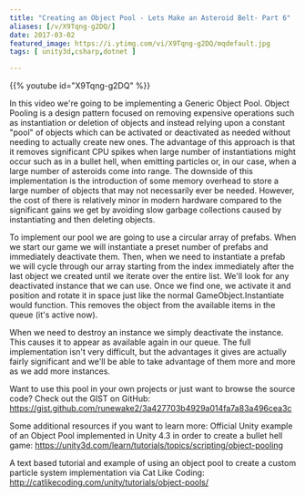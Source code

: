 ```yaml
---
title: "Creating an Object Pool - Lets Make an Asteroid Belt- Part 6"
aliases: [/v/X9Tqng-g2DQ/]
date: 2017-03-02
featured_image: https://i.ytimg.com/vi/X9Tqng-g2DQ/mqdefault.jpg
tags: [ unity3d,csharp,dotnet ]

---
```


{{% youtube id="X9Tqng-g2DQ" %}}

In this video we're going to be implementing a Generic Object Pool. Object Pooling is a design pattern focused on removing expensive operations such as instantiation or deletion of objects and instead relying upon a constant "pool" of objects which can be activated or deactivated as needed without needing to actually create new ones. The advantage of this approach is that it removes significant CPU spikes when large number of instantiations might occur such as in a bullet hell, when emitting particles or, in our case, when a large number of asteroids come into range. The downside of this implementation is the introduction of some memory overhead to store a large number of objects that may not necessarily ever be needed. However, the cost of there is relatively minor in modern hardware compared to the significant gains we get by avoiding slow garbage collections caused by instantiating and then deleting objects.

To implement our pool we are going to use a circular array of prefabs. When we start our game we will instantiate a preset number of prefabs and immediately deactivate them. Then, when we need to instantiate a prefab we will cycle through our array starting from the index immediately after the last object we created until we iterate over the entire list. We'll look for any deactivated instance that we can use. Once we find one, we activate it and position and rotate it in space just like the normal GameObject.Instantiate would function. This removes the object from the available items in the queue (it's active now).

When we need to destroy an instance we simply deactivate the instance. This causes it to appear as available again in our queue. The full implementation isn't very difficult, but the advantages it gives are actually fairly significant and we'll be able to take advantage of them more and more as we add more instances.


Want to use this pool in your own projects or just want to browse the source code? Check out the GIST on GitHub: https://gist.github.com/runewake2/3a427703b4929a014fa7a83a496cea3c

Some additional resources if you want to learn more:
Official Unity example of an Object Pool implemented in Unity 4.3 in order to create a bullet hell game: https://unity3d.com/learn/tutorials/topics/scripting/object-pooling

A text based tutorial and example of using an object pool to create a custom particle system implementation via Cat Like Coding: http://catlikecoding.com/unity/tutorials/object-pools/